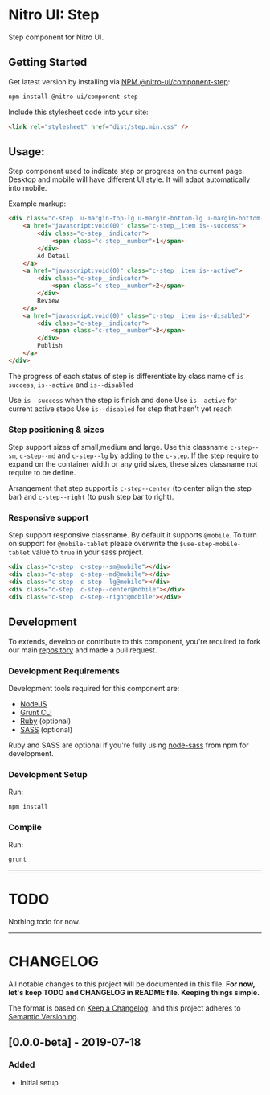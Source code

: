 # Nitro UI: Step

Step component for Nitro UI.

## Getting Started

Get latest version by installing via [NPM @nitro-ui/component-step](https://www.npmjs.com/package/@nitro-ui/component-step):

```sh
npm install @nitro-ui/component-step
```

Include this stylesheet code into your site:

```html
<link rel="stylesheet" href="dist/step.min.css" />
```

## Usage:

Step component used to indicate step or progress on the current page. Desktop and mobile will have different UI style. It will adapt automatically into mobile.

Example markup:

```html
<div class="c-step  u-margin-top-lg u-margin-bottom-lg u-margin-bottom-lg@mobile">
    <a href="javascript:void(0)" class="c-step__item is--success">
        <div class="c-step__indicator">
            <span class="c-step__number">1</span>
        </div>
        Ad Detail
    </a>
    <a href="javascript:void(0)" class="c-step__item is--active">
        <div class="c-step__indicator">
            <span class="c-step__number">2</span>
        </div>
        Review
    </a>
    <a href="javascript:void(0)" class="c-step__item is--disabled">
        <div class="c-step__indicator">
            <span class="c-step__number">3</span>
        </div>
        Publish
    </a>
</div>
```

The progress of each status of step is differentiate by class name of `is--success`, `is--active` and `is--disabled`

Use `is--success` when the step is finish and done
Use `is--active` for current active steps
Use `is--disabled` for step that hasn't yet reach


### Step positioning & sizes

Step support sizes of small,medium and large. Use this classname `c-step--sm`, `c-step--md` and `c-step--lg` by adding to the `c-step`. If the step require to expand on the container width or any grid sizes, these sizes classname not require to be define.

Arrangement that step support is `c-step--center` (to center align the step bar) and `c-step--right` (to push step bar to right).


### Responsive support

Step support responsive classname. By default it supports `@mobile`. To turn on support for `@mobile-tablet` please overwrite the `$use-step-mobile-tablet` value to `true` in your sass project.

```html
<div class="c-step  c-step--sm@mobile"></div>
<div class="c-step  c-step--md@mobile"></div>
<div class="c-step  c-step--lg@mobile"></div>
<div class="c-step  c-step--center@mobile"></div>
<div class="c-step  c-step--right@mobile"></div>
```


## Development

To extends, develop or contribute to this component, you're required to fork our main [repository](https://github.com/icarasia/nitro-ui) and made a pull request.

### Development Requirements

Development tools required for this component are:

- [NodeJS](https://nodejs.org/en/)
- [Grunt CLI](https://gruntjs.com)
- [Ruby](https://www.ruby-lang.org/en/) (optional)
- [SASS](https://sass-lang.com) (optional)

Ruby and SASS are optional if you're fully using [node-sass](https://github.com/sass/node-sass) from npm for development.

### Development Setup

Run:

```sh
npm install
```

### Compile

Run:

```sh
grunt
```
---

# TODO

Nothing todo for now.

---

# CHANGELOG

All notable changes to this project will be documented in this file. **For now, let's keep TODO and CHANGELOG in README file. Keeping things simple.**

The format is based on [Keep a Changelog](https://keepachangelog.com/en/1.0.0/),
and this project adheres to [Semantic Versioning](https://semver.org/spec/v2.0.0.html).

## [0.0.0-beta] - 2019-07-18
### Added
- Initial setup
